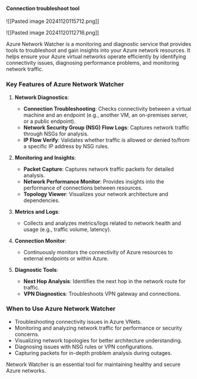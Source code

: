 

#### Connection troubleshoot tool

![[Pasted image 20241120115712.png]]

![[Pasted image 20241120112716.png]]


Azure Network Watcher is a monitoring and diagnostic service that provides tools to troubleshoot and gain insights into your Azure network resources. It helps ensure your Azure virtual networks operate efficiently by identifying connectivity issues, diagnosing performance problems, and monitoring network traffic.


### **Key Features of Azure Network Watcher**

1. **Network Diagnostics**:
    
    - **Connection Troubleshooting**: Checks connectivity between a virtual machine and an endpoint (e.g., another VM, an on-premises server, or a public endpoint).
    - **Network Security Group (NSG) Flow Logs**: Captures network traffic through NSGs for analysis.
    - **IP Flow Verify**: Validates whether traffic is allowed or denied to/from a specific IP address by NSG rules.

1. **Monitoring and Insights**:
    
    - **Packet Capture**: Captures network traffic packets for detailed analysis.
    - **Network Performance Monitor**: Provides insights into the performance of connections between resources.
    - **Topology Viewer**: Visualizes your network architecture and dependencies.

2. **Metrics and Logs**:
    
    - Collects and analyzes metrics/logs related to network health and usage (e.g., traffic volume, latency).

3. **Connection Monitor**:
    
    - Continuously monitors the connectivity of Azure resources to external endpoints or within Azure.

4. **Diagnostic Tools**:
    
    - **Next Hop Analysis**: Identifies the next hop in the network route for traffic.
    - **VPN Diagnostics**: Troubleshoots VPN gateway and connections.




### **When to Use Azure Network Watcher**

- Troubleshooting connectivity issues in Azure VNets.
- Monitoring and analyzing network traffic for performance or security concerns.
- Visualizing network topologies for better architecture understanding.
- Diagnosing issues with NSG rules or VPN configurations.
- Capturing packets for in-depth problem analysis during outages.

Network Watcher is an essential tool for maintaining healthy and secure Azure networks.